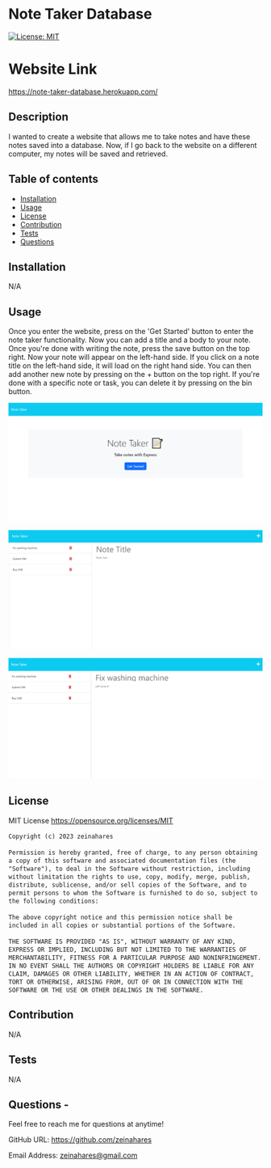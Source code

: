 # Note Taker Database

[![License: MIT](https://img.shields.io/badge/License-MIT-yellow.svg)](https://opensource.org/licenses/MIT)

# Website Link 
  https://note-taker-database.herokuapp.com/

## Description
I wanted to create a website that allows me to take notes and have these notes saved into a database. Now, if I go back to the website on a different computer, my notes will be saved and retrieved. 

## Table of contents
- [Installation](#installation)
- [Usage](#usage)
- [License](#license)
- [Contribution](#contribution)
- [Tests](#tests)
- [Questions](#questions)
 

## Installation
N/A

## Usage
Once you enter the website, press on the 'Get Started' button to enter the note taker functionality. Now you can add a title and a body to your note. Once you're done with writing the note, press the save button on the top right. Now your note will appear on the left-hand side. If you click on a note title on the left-hand side, it will load on the right hand side. You can then add another new note by pressing on the + button on the top right. If you're done with a specific note or task, you can delete it by pressing on the bin button. 

![Home page with get started button](./assets/homepage.png)

![Existing notes are listed in the left-hand column with empty fields on the right-hand side for the new note’s title and text.](./assets/empty-right-note.png)

![Note titled “Fix washing machine” reads, “call repairer” with other notes listed on the left.](./assets/full-note.png)

## License
MIT License https://opensource.org/licenses/MIT

    Copyright (c) 2023 zeinahares 
    
    Permission is hereby granted, free of charge, to any person obtaining a copy of this software and associated documentation files (the "Software"), to deal in the Software without restriction, including without limitation the rights to use, copy, modify, merge, publish, distribute, sublicense, and/or sell copies of the Software, and to permit persons to whom the Software is furnished to do so, subject to the following conditions:
    
    The above copyright notice and this permission notice shall be included in all copies or substantial portions of the Software.
    
    THE SOFTWARE IS PROVIDED "AS IS", WITHOUT WARRANTY OF ANY KIND, EXPRESS OR IMPLIED, INCLUDING BUT NOT LIMITED TO THE WARRANTIES OF MERCHANTABILITY, FITNESS FOR A PARTICULAR PURPOSE AND NONINFRINGEMENT. IN NO EVENT SHALL THE AUTHORS OR COPYRIGHT HOLDERS BE LIABLE FOR ANY CLAIM, DAMAGES OR OTHER LIABILITY, WHETHER IN AN ACTION OF CONTRACT, TORT OR OTHERWISE, ARISING FROM, OUT OF OR IN CONNECTION WITH THE SOFTWARE OR THE USE OR OTHER DEALINGS IN THE SOFTWARE.

## Contribution
N/A 

## Tests
N/A 

## Questions - 
  
Feel free to reach me for questions at anytime!

  GitHub URL: https://github.com/zeinahares 


  Email Address: zeinahares@gmail.com 
